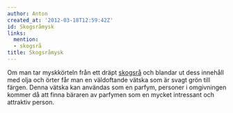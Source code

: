 ```yaml
---
author: Anton
created_at: '2012-03-18T12:59:42Z'
id: Skogsråmysk
links:
  mention:
  - skogsrå
title: Skogsråmysk
---
```


Om man tar myskkörteln från ett dräpt [skogsrå] och blandar ut dess innehåll med olja och örter får
man en väldoftande vätska som är svagt grön till färgen. Denna vätska kan användas som en parfym,
personer i omgivningen kommer då att finna bäraren av parfymen som en mycket intressant och
attraktiv person.

  [skogsrå]: skogsrå
